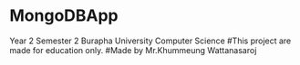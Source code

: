 # MongoDBApp
Year 2 Semester 2 Burapha University Computer Science
#This project are made for education only.
#Made by Mr.Khummeung Wattanasaroj

